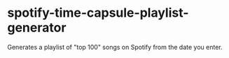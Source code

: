 # spotify-time-capsule-playlist-generator
Generates a playlist of "top 100" songs on Spotify from the date you enter.
